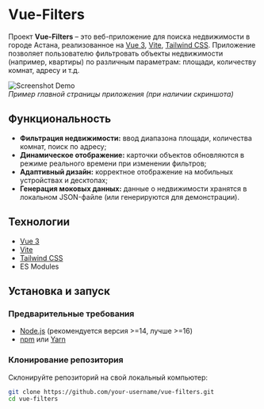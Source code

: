 # Vue-Filters

Проект **Vue-Filters** – это веб-приложение для поиска недвижимости в городе Астана, реализованное на [Vue 3](https://vuejs.org/), [Vite](https://vitejs.dev/), [Tailwind CSS](https://tailwindcss.com/). Приложение позволяет пользователю фильтровать объекты недвижимости (например, квартиры) по различным параметрам: площади, количеству комнат, адресу и т.д.

![Screenshot Demo](../src/assets/screenshot.jpg)  
*Пример главной страницы приложения (при наличии скриншота)*

## Функциональность

- **Фильтрация недвижимости:** ввод диапазона площади, количества комнат, поиск по адресу;
- **Динамическое отображение:** карточки объектов обновляются в режиме реального времени при изменении фильтров;
- **Адаптивный дизайн:** корректное отображение на мобильных устройствах и десктопах;
- **Генерация моковых данных:** данные о недвижимости хранятся в локальном JSON-файле (или генерируются для демонстрации).

## Технологии

- [Vue 3](https://vuejs.org/)
- [Vite](https://vitejs.dev/)
- [Tailwind CSS](https://tailwindcss.com/)
- ES Modules

## Установка и запуск

### Предварительные требования

- [Node.js](https://nodejs.org/) (рекомендуется версия >=14, лучше >=16)
- [npm](https://www.npmjs.com/) или [Yarn](https://yarnpkg.com/)

### Клонирование репозитория

Склонируйте репозиторий на свой локальный компьютер:

```bash
git clone https://github.com/your-username/vue-filters.git
cd vue-filters
